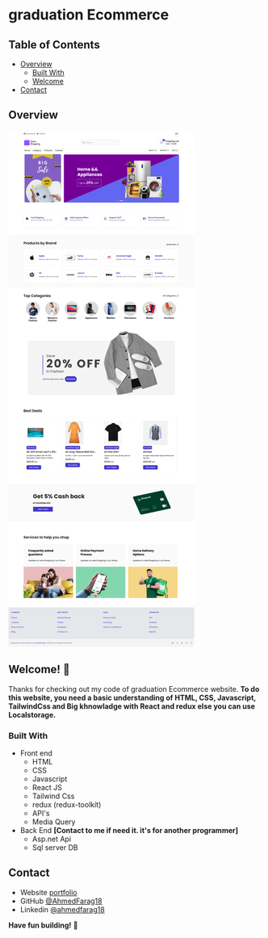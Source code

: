 # graduation Ecommerce

<!-- TABLE OF CONTENTS -->

## Table of Contents

- [Overview](#overview)
  - [Built With](#built-with)
  - [Welcome](#Welcome)
- [Contact](#contact)

<!-- OVERVIEW -->

## Overview

![Design preview for the Ecommerce website](./preview.png)

## Welcome! 👋

Thanks for checking out my code of graduation Ecommerce website.
**To do this website, you need a basic understanding of HTML, CSS, Javascript, TailwindCss and Big khnowladge with React and redux else you can use Localstorage.**

### Built With

- Front end
  - HTML
  - CSS
  - Javascript
  - React JS
  - Tailwind Css
  - redux (redux-toolkit)
  - API's
  - Media Query
- Back End <b>[Contact to me if need it. it's for another programmer]</b>
  - Asp.net Api
  - Sql server DB

## Contact

- Website [portfolio](http://portfolio-blue-phi.vercel.app/)
- GitHub [@AhmedFarag18](https://github.com/AhmedFarag18)
- Linkedin [@ahmedfarag18](https://www.linkedin.com/in/ahmedfarag18/)

**Have fun building!** 🚀
